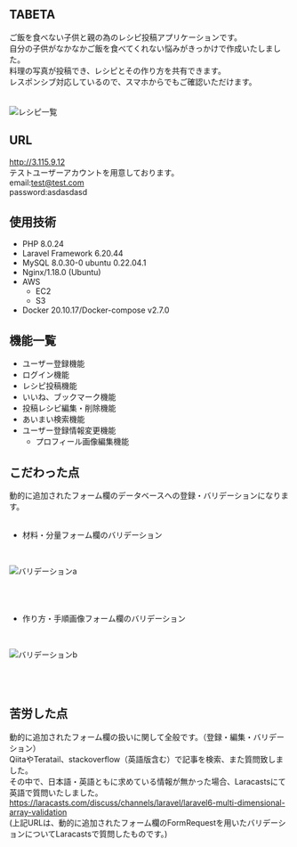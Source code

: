 ## TABETA

ご飯を食べない子供と親の為のレシピ投稿アプリケーションです。  
自分の子供がなかなかご飯を食べてくれない悩みがきっかけで作成いたしました。  
料理の写真が投稿でき、レシピとその作り方を共有できます。  
レスポンシブ対応しているので、スマホからでもご確認いただけます。  
<br />
<br />
![レシピ一覧](https://user-images.githubusercontent.com/107093636/195508167-6dc8b54e-cbd1-40a8-9283-fbc3db0dfd96.png)

## URL

<http://3.115.9.12>  
テストユーザーアカウントを用意しております。  
email:test@test.com  
password:asdasdasd  

## 使用技術

- PHP 8.0.24
- Laravel Framework 6.20.44
- MySQL 8.0.30-0 ubuntu 0.22.04.1
- Nginx/1.18.0 (Ubuntu)
- AWS
  - EC2
  - S3  
- Docker 20.10.17/Docker-compose v2.7.0

## 機能一覧

- ユーザー登録機能
- ログイン機能
- レシピ投稿機能
- いいね、ブックマーク機能
- 投稿レシピ編集・削除機能
- あいまい検索機能
- ユーザー登録情報変更機能
  - プロフィール画像編集機能

## こだわった点

動的に追加されたフォーム欄のデータベースへの登録・バリデーションになります。
<br />
<br />


 - 材料・分量フォーム欄のバリデーション
 <br />

![バリデーションa](https://user-images.githubusercontent.com/107093636/195652406-da5c473d-ae7e-4345-8df7-d42a1469f4d2.gif)
<br />
<br />
<br />
<br />

 - 作り方・手順画像フォーム欄のバリデーション
<br />

![バリデーションb](https://user-images.githubusercontent.com/107093636/195652409-24ff2dc8-3b9c-4e40-9d1b-7b7e51c9c4ec.gif)
<br />
<br />
<br />
<br />



## 苦労した点

動的に追加されたフォーム欄の扱いに関して全般です。（登録・編集・バリデーション）  
QiitaやTeratail、stackoverflow（英語版含む）で記事を検索、また質問致しました。  
その中で、日本語・英語ともに求めている情報が無かった場合、Laracastsにて英語で質問いたしました。  
<https://laracasts.com/discuss/channels/laravel/laravel6-multi-dimensional-array-validation>  
(上記URLは、動的に追加されたフォーム欄のFormRequestを用いたバリデーションについてLaracastsで質問したものです。)  

